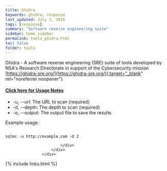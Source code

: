 ```yaml
---
title: Ghidra
keywords: ghidra, response
last_updated: July 3, 2016
tags: [response] 
summary: "Software reverse engineering suite"
sidebar: home_sidebar
permalink: tools_ghidra.html
toc: false
folder: tools
---
```


Ghidra - A software reverse engineering (SRE) suite of tools developed by NSA's Research Directorate in support of the Cybersecurity mission
[https://ghidra-sre.org/](https://ghidra-sre.org/){:target="_blank" rel="noreferrer noopener"}
<div class="panel-group" id="accordion">
                    <div class="panel panel-default">
                        <div class="panel-heading">
                            <h4 class="panel-title">
                                <a class="noCrossRef accordion-toggle" data-toggle="collapse" data-parent="#accordion" href="#collapseOne">Click here for Usage Notes</a>
                            </h4>
                        </div>
                        <div id="collapseOne" class="panel-collapse collapse noCrossRef">
                            <div class="panel-body">
<ul>
<li>-u, --url: The URL to scan (required)</li><li>-d, --depth: The depth to scan (required)</li><li>-o, --output: The output file to save the results</li>
</ul>
Example usage:
<div class="language-html highlighter-rouge"><div class="highlight"><pre class="highlight"><code>
sqlmc -u http://example.com -d 2
</code></pre></div></div>


                            </div>
                        </div>
                    </div>
</div>
<!-- /.panel-group -->


{% include links.html %}

